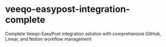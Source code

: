 # veeqo-easypost-integration-complete
Complete Veeqo-EasyPost integration solution with comprehensive GitHub, Linear, and Notion workflow management
